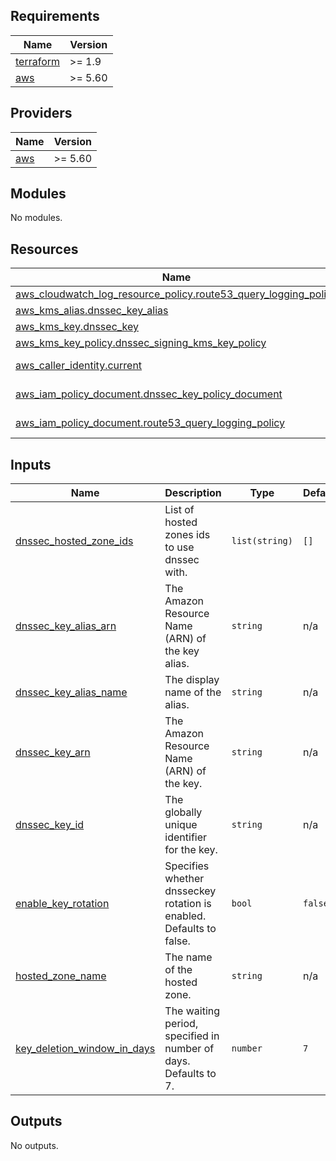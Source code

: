 <!-- BEGIN_TF_DOCS -->
## Requirements

| Name | Version |
|------|---------|
| <a name="requirement_terraform"></a> [terraform](#requirement\_terraform) | >= 1.9 |
| <a name="requirement_aws"></a> [aws](#requirement\_aws) | >= 5.60 |

## Providers

| Name | Version |
|------|---------|
| <a name="provider_aws"></a> [aws](#provider\_aws) | >= 5.60 |

## Modules

No modules.

## Resources

| Name | Type |
|------|------|
| [aws_cloudwatch_log_resource_policy.route53_query_logging_policy](https://registry.terraform.io/providers/hashicorp/aws/latest/docs/resources/cloudwatch_log_resource_policy) | resource |
| [aws_kms_alias.dnssec_key_alias](https://registry.terraform.io/providers/hashicorp/aws/latest/docs/resources/kms_alias) | resource |
| [aws_kms_key.dnssec_key](https://registry.terraform.io/providers/hashicorp/aws/latest/docs/resources/kms_key) | resource |
| [aws_kms_key_policy.dnssec_signing_kms_key_policy](https://registry.terraform.io/providers/hashicorp/aws/latest/docs/resources/kms_key_policy) | resource |
| [aws_caller_identity.current](https://registry.terraform.io/providers/hashicorp/aws/latest/docs/data-sources/caller_identity) | data source |
| [aws_iam_policy_document.dnssec_key_policy_document](https://registry.terraform.io/providers/hashicorp/aws/latest/docs/data-sources/iam_policy_document) | data source |
| [aws_iam_policy_document.route53_query_logging_policy](https://registry.terraform.io/providers/hashicorp/aws/latest/docs/data-sources/iam_policy_document) | data source |

## Inputs

| Name | Description | Type | Default | Required |
|------|-------------|------|---------|:--------:|
| <a name="input_dnssec_hosted_zone_ids"></a> [dnssec\_hosted\_zone\_ids](#input\_dnssec\_hosted\_zone\_ids) | List of hosted zones ids to use dnssec with. | `list(string)` | `[]` | no |
| <a name="input_dnssec_key_alias_arn"></a> [dnssec\_key\_alias\_arn](#input\_dnssec\_key\_alias\_arn) | The Amazon Resource Name (ARN) of the key alias. | `string` | n/a | yes |
| <a name="input_dnssec_key_alias_name"></a> [dnssec\_key\_alias\_name](#input\_dnssec\_key\_alias\_name) | The display name of the alias. | `string` | n/a | yes |
| <a name="input_dnssec_key_arn"></a> [dnssec\_key\_arn](#input\_dnssec\_key\_arn) | The Amazon Resource Name (ARN) of the key. | `string` | n/a | yes |
| <a name="input_dnssec_key_id"></a> [dnssec\_key\_id](#input\_dnssec\_key\_id) | The globally unique identifier for the key. | `string` | n/a | yes |
| <a name="input_enable_key_rotation"></a> [enable\_key\_rotation](#input\_enable\_key\_rotation) | Specifies whether dnsseckey rotation is enabled. Defaults to false. | `bool` | `false` | no |
| <a name="input_hosted_zone_name"></a> [hosted\_zone\_name](#input\_hosted\_zone\_name) | The name of the hosted zone. | `string` | n/a | yes |
| <a name="input_key_deletion_window_in_days"></a> [key\_deletion\_window\_in\_days](#input\_key\_deletion\_window\_in\_days) | The waiting period, specified in number of days. Defaults to 7. | `number` | `7` | no |

## Outputs

No outputs.
<!-- END_TF_DOCS -->